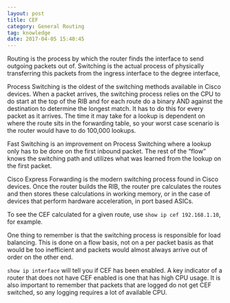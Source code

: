 ```yaml
---
layout: post
title: CEF
category: General Routing
tag: knowledge
date: 2017-04-05 15:40:45
---
```

Routing is the process by which the router finds the interface to send outgoing packets out of. Switching is the actual process of physically transferring this packets from the ingress interface to the degree interface,

Process Switching is the oldest of the switching methods available in Cisco devices. When a packet arrives, the switching process relies on the CPU to do start at the top of the RIB and for each route do a binary AND against the destination to determine the longest match. It has to do this for every packet as it arrives. The time it may take for a lookup is dependent on where the route sits in the forwarding table, so your worst case scenario is the router would have to do 100,000 lookups.

Fast Switching is an improvement on Process Switching where a lookup only has to be done on the first inbound packet. The rest of the “flow” knows the switching path and utilizes what was learned from the lookup on the first packet.

Cisco Express Forwarding is the modern switching process found in Cisco devices. Once the router builds the RIB, the router pre calculates the routes and then stores these calculations in working memory, or in the case of devices that perform hardware acceleration, in port based ASICs.

To see the CEF calculated for a given route, use `show ip cef 192.168.1.10`, for example.

One thing to remember is that the switching process is responsible for load balancing. This is done on a flow basis, not on a per packet basis as that would be too inefficient and packets would almost always arrive out of order on the other end.

`show ip interface` will tell you if CEF has been enabled. A key indicator of a router that does not have CEF enabled is one that has high CPU usage. It is also important to remember that packets that are logged do not get CEF switched, so any logging requires a lot of available CPU.